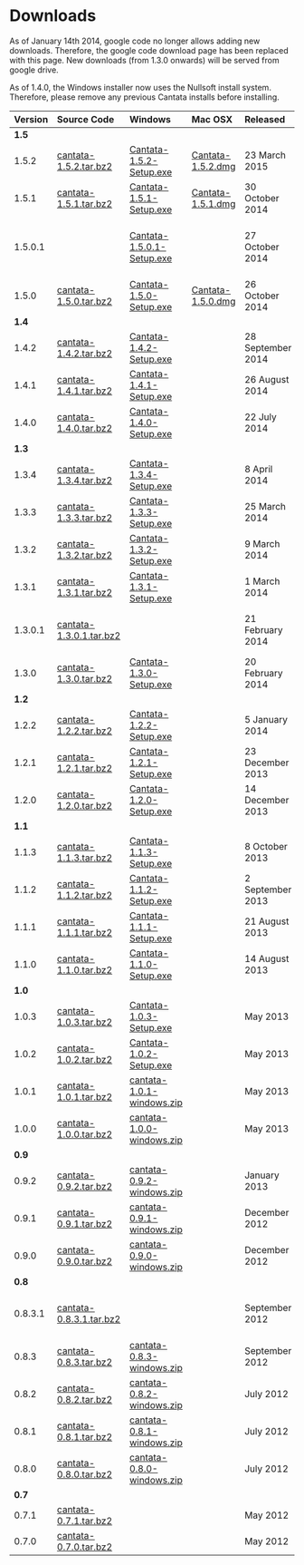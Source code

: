 # Downloads #
As of January 14th 2014, google code no longer allows adding new downloads. Therefore, the google code download page has been replaced with this page. New downloads (from 1.3.0 onwards) will be served from google drive.

As of 1.4.0, the Windows installer now uses the Nullsoft install system. Therefore, please remove any previous Cantata installs before installing.

| **Version** | **Source Code** | **Windows** | **Mac OSX** | **Released** | **Comment** |
|:------------|:----------------|:------------|:------------|:-------------|:------------|
| **1.5** |  |  |  |  |  |
| 1.5.2 | [cantata-1.5.2.tar.bz2](https://drive.google.com/uc?export=download&id=0Bzghs6gQWi60LV9rM3RMQk85Z1E) | [Cantata-1.5.2-Setup.exe](https://drive.google.com/uc?export=download&id=0Bzghs6gQWi60THN5d25Ib0dPd2M) | [Cantata-1.5.2.dmg](https://drive.google.com/uc?export=download&id=0Bzghs6gQWi60WmNlSDh6dTVzYTg) | 23 March 2015 |  |
| 1.5.1 | [cantata-1.5.1.tar.bz2](https://drive.google.com/uc?export=download&id=0Bzghs6gQWi60UktwaTRMTjRIUW8) | [Cantata-1.5.1-Setup.exe](https://drive.google.com/uc?export=download&id=0Bzghs6gQWi60MkhJUzEtc0FpbW8) | [Cantata-1.5.1.dmg](https://drive.google.com/uc?export=download&id=0Bzghs6gQWi60N1Naejl5SUpzZkU) | 30 October 2014 |  |
| 1.5.0.1 |  | [Cantata-1.5.0.1-Setup.exe](https://drive.google.com/uc?export=download&id=0Bzghs6gQWi60SkwwMmNsRnlDTm8) |  | 27 October 2014 | libtag.dll missing from 1.5.0 setup |
| 1.5.0 | [cantata-1.5.0.tar.bz2](https://drive.google.com/uc?export=download&id=0Bzghs6gQWi60c0pFbEtldEk1UnM) | [Cantata-1.5.0-Setup.exe](https://drive.google.com/uc?export=download&id=0Bzghs6gQWi60NEpGQTFGai12M0U) | [Cantata-1.5.0.dmg](https://drive.google.com/uc?export=download&id=0Bzghs6gQWi60ZGM1SU1CX1pCU2M) | 26 October 2014 |  |
| **1.4** |  |  |  |  |  |
| 1.4.2 | [cantata-1.4.2.tar.bz2](https://drive.google.com/uc?export=download&id=0Bzghs6gQWi60UDFOeU1qSkIzaVE) | [Cantata-1.4.2-Setup.exe](https://drive.google.com/uc?export=download&id=0Bzghs6gQWi60MmJxUUM3NnFidGc) |  | 28 September 2014 |  |
| 1.4.1 | [cantata-1.4.1.tar.bz2](https://drive.google.com/uc?export=download&id=0Bzghs6gQWi60eXhuZ1Z3bGM2bjQ) | [Cantata-1.4.1-Setup.exe](https://drive.google.com/uc?export=download&id=0Bzghs6gQWi60OXctQ2VvRFNMWWc) |  | 26 August 2014 |  |
| 1.4.0 | [cantata-1.4.0.tar.bz2](https://drive.google.com/uc?export=download&id=0Bzghs6gQWi60WDI1WjRtUDJ4QlU) | [Cantata-1.4.0-Setup.exe](https://drive.google.com/uc?export=download&id=0Bzghs6gQWi60SHZhTW1RXzlWQk0) |  | 22 July 2014 |  |
| **1.3** |  |  |  |  |  |
| 1.3.4 | [cantata-1.3.4.tar.bz2](https://drive.google.com/uc?export=download&id=0Bzghs6gQWi60WTYtaXk3c1IzNVU) | [Cantata-1.3.4-Setup.exe](https://drive.google.com/uc?export=download&id=0Bzghs6gQWi60blpEa1NEYXlyakk) |  | 8 April 2014 |  |
| 1.3.3 | [cantata-1.3.3.tar.bz2](https://drive.google.com/uc?export=download&id=0Bzghs6gQWi60ZUN1NThacGFrdFE) | [Cantata-1.3.3-Setup.exe](https://drive.google.com/uc?export=download&id=0Bzghs6gQWi60QllHeWZVUnVZVVE) |  | 25 March 2014 |  |
| 1.3.2 | [cantata-1.3.2.tar.bz2](https://drive.google.com/uc?export=download&id=0Bzghs6gQWi60TFIwWHBWR1JhVHc) | [Cantata-1.3.2-Setup.exe](https://drive.google.com/uc?export=download&id=0Bzghs6gQWi60TkhxWXlyRDBkSkk) |  | 9 March 2014 |  |
| 1.3.1 | [cantata-1.3.1.tar.bz2](https://drive.google.com/uc?export=download&id=0Bzghs6gQWi60YmdyaExDZUo4NGs) | [Cantata-1.3.1-Setup.exe](https://drive.google.com/uc?export=download&id=0Bzghs6gQWi60ZGhwRXdWZG5BYnc) |  | 1 March 2014 |  |
| 1.3.0.1 | [cantata-1.3.0.1.tar.bz2](https://drive.google.com/uc?export=download&id=0Bzghs6gQWi60czZxNXJtdWllc0E) |  |  | 21 February 2014 | Compile fix for KDE builds |
| 1.3.0 | [cantata-1.3.0.tar.bz2](https://drive.google.com/uc?export=download&id=0Bzghs6gQWi60Y19WY0ZiTHlwNVk) | [Cantata-1.3.0-Setup.exe](https://drive.google.com/uc?export=download&id=0Bzghs6gQWi60c3lhOTQ2U2d4aFk) |  | 20 February 2014 |  |
| **1.2** |  |  |  |  |  |
| 1.2.2 | [cantata-1.2.2.tar.bz2](https://cantata.googlecode.com/files/cantata-1.2.2.tar.bz2) | [Cantata-1.2.2-Setup.exe](https://cantata.googlecode.com/files/Cantata-1.2.2-Setup.exe) |  | 5 January 2014 |  |
| 1.2.1 | [cantata-1.2.1.tar.bz2](https://cantata.googlecode.com/files/cantata-1.2.1.tar.bz2) | [Cantata-1.2.1-Setup.exe](https://cantata.googlecode.com/files/Cantata-1.2.1-Setup.exe) |  | 23 December 2013 |  |
| 1.2.0 | [cantata-1.2.0.tar.bz2](https://cantata.googlecode.com/files/cantata-1.2.0.tar.bz2) | [Cantata-1.2.0-Setup.exe](https://cantata.googlecode.com/files/Cantata-1.2.0-Setup.exe) |  | 14 December 2013 |  |
| **1.1** |  |  |  |  |  |
| 1.1.3 | [cantata-1.1.3.tar.bz2](https://cantata.googlecode.com/files/cantata-1.1.3.tar.bz2) | [Cantata-1.1.3-Setup.exe](https://cantata.googlecode.com/files/Cantata-1.1.3-Setup.exe) |  | 8 October 2013 |  |
| 1.1.2 | [cantata-1.1.2.tar.bz2](https://cantata.googlecode.com/files/cantata-1.1.2.tar.bz2) | [Cantata-1.1.2-Setup.exe](https://cantata.googlecode.com/files/Cantata-1.1.2-Setup.exe) |  | 2 September 2013 |  |
| 1.1.1 | [cantata-1.1.1.tar.bz2](https://cantata.googlecode.com/files/cantata-1.1.1.tar.bz2) | [Cantata-1.1.1-Setup.exe](https://cantata.googlecode.com/files/Cantata-1.1.1-Setup.exe) |  | 21 August 2013 |  |
| 1.1.0 | [cantata-1.1.0.tar.bz2](https://cantata.googlecode.com/files/cantata-1.1.0.tar.bz2) | [Cantata-1.1.0-Setup.exe](https://cantata.googlecode.com/files/Cantata-1.1.0-Setup.exe) |  | 14 August 2013 |  |
| **1.0** |  |  |  |  |  |
| 1.0.3 | [cantata-1.0.3.tar.bz2](https://cantata.googlecode.com/files/cantata-1.0.3.tar.bz2) | [Cantata-1.0.3-Setup.exe](https://cantata.googlecode.com/files/Cantata-1.0.3-Setup.exe) |  | May 2013 |  |
| 1.0.2 | [cantata-1.0.2.tar.bz2](https://cantata.googlecode.com/files/cantata-1.0.2.tar.bz2) | [Cantata-1.0.2-Setup.exe](https://cantata.googlecode.com/files/Cantata-1.0.2-Setup.exe) |  | May 2013 |  |
| 1.0.1 | [cantata-1.0.1.tar.bz2](https://cantata.googlecode.com/files/cantata-1.0.1.tar.bz2) | [cantata-1.0.1-windows.zip](https://cantata.googlecode.com/files/cantata-1.0.1-windows.zip) |  | May 2013 |  |
| 1.0.0 | [cantata-1.0.0.tar.bz2](https://cantata.googlecode.com/files/cantata-1.0.0.tar.bz2) | [cantata-1.0.0-windows.zip](https://cantata.googlecode.com/files/cantata-1.0.0-windows.zip) |  | May 2013 |  |
| **0.9** |  |  |  |  |  |
| 0.9.2 | [cantata-0.9.2.tar.bz2](https://cantata.googlecode.com/files/cantata-0.9.2.tar.bz2) | [cantata-0.9.2-windows.zip](https://cantata.googlecode.com/files/cantata-0.9.2-windows.zip) |  | January 2013 |  |
| 0.9.1 | [cantata-0.9.1.tar.bz2](https://cantata.googlecode.com/files/cantata-0.9.1.tar.bz2) | [cantata-0.9.1-windows.zip](https://cantata.googlecode.com/files/cantata-0.9.1-windows.zip) |  | December 2012 |  |
| 0.9.0 | [cantata-0.9.0.tar.bz2](https://cantata.googlecode.com/files/cantata-0.9.0.tar.bz2) | [cantata-0.9.0-windows.zip](https://cantata.googlecode.com/files/cantata-0.9.0-windows.zip) |  | December 2012 |  |
| **0.8** |  |  |  |  |  |
| 0.8.3.1 | [cantata-0.8.3.1.tar.bz2](https://cantata.googlecode.com/files/cantata-0.8.3.1.tar.bz2) |  |  | September 2012 | Compile fix for Qt-only builds |
| 0.8.3 | [cantata-0.8.3.tar.bz2](https://cantata.googlecode.com/files/cantata-0.8.3.tar.bz2) | [cantata-0.8.3-windows.zip](https://cantata.googlecode.com/files/cantata-0.8.3-windows.zip) |  | September 2012 |  |
| 0.8.2 | [cantata-0.8.2.tar.bz2](https://cantata.googlecode.com/files/cantata-0.8.2.tar.bz2) | [cantata-0.8.2-windows.zip](https://cantata.googlecode.com/files/cantata-0.8.2-windows.zip) |  | July 2012 |  |
| 0.8.1 | [cantata-0.8.1.tar.bz2](https://cantata.googlecode.com/files/cantata-0.8.1.tar.bz2) | [cantata-0.8.1-windows.zip](https://cantata.googlecode.com/files/cantata-0.8.1-windows.zip) |  | July 2012 |  |
| 0.8.0 | [cantata-0.8.0.tar.bz2](https://cantata.googlecode.com/files/cantata-0.8.0.tar.bz2) | [cantata-0.8.0-windows.zip](https://cantata.googlecode.com/files/cantata-0.8.0-windows.zip) |  | July 2012 |  |
| **0.7** |  |  |  |  |  |
| 0.7.1 | [cantata-0.7.1.tar.bz2](https://cantata.googlecode.com/files/cantata-0.7.1.tar.bz2) |  |  | May 2012 |  |
| 0.7.0 | [cantata-0.7.0.tar.bz2](https://cantata.googlecode.com/files/cantata-0.7.0.tar.bz2) |  |  | May 2012 |  |
